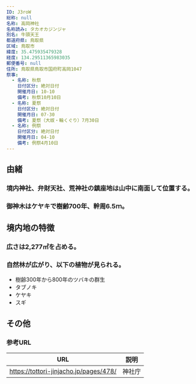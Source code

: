 ```yaml
---
ID: J3roW
総称: null
名称: 高岡神社
名称読み: タカオカジンジャ
別名: 牛頭天王
都道府県: 鳥取県
区域: 鳥取市
緯度: 35.475935479328
経度: 134.29511365983035
郵便番号: null
住所: 鳥取県鳥取市国府町高岡1047
祭事:
  - 名称: 秋祭
    日付区分: 絶対日付
    開催月日: 10-10
    備考: 秋祭10月10日
  - 名称: 夏祭
    日付区分: 絶対日付
    開催月日: 07-30
    備考: 夏祭（大祓・輪くぐり）7月30日
  - 名称: 例祭
    日付区分: 絶対日付
    開催月日: 04-10
    備考: 例祭4月10日
---
```


## 由緒

### 境内神社、弁財天社、荒神社の鎮座地は山中に南面して位置する。

### 御神木はケヤキで樹齢700年、幹周6.5ｍ。

## 境内地の特徴

### 広さは2,277㎡を占める。

### 自然林が広がり、以下の植物が見られる。

- 樹齢300年から800年のツバキの群生
- タブノキ
- ケヤキ
- スギ

## その他

### 参考URL

| URL                                    | 説明   |
| -------------------------------------- | ------ |
| https://tottori-jinjacho.jp/pages/478/ | 神社庁 |
